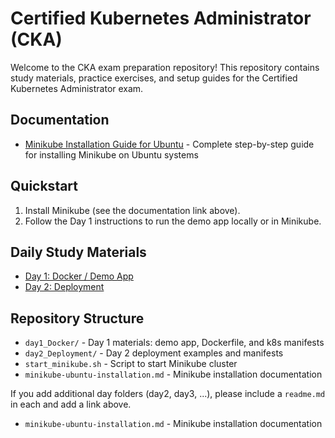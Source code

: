 # Certified Kubernetes Administrator (CKA)

Welcome to the CKA exam preparation repository! This repository contains study materials, practice exercises, and setup guides for the Certified Kubernetes Administrator exam.

## Documentation

- [Minikube Installation Guide for Ubuntu](./minikube-ubuntu-installation.md) - Complete step-by-step guide for installing Minikube on Ubuntu systems

## Quickstart

1. Install Minikube (see the documentation link above).
2. Follow the Day 1 instructions to run the demo app locally or in Minikube.

## Daily Study Materials

- [Day 1: Docker / Demo App](https://github.com/kamleshbelote/k8s_minikube-public/blob/main/day1_Docker/readme.md)
- [Day 2: Deployment](https://github.com/kamleshbelote/k8s_minikube-public/blob/main/day2_Deployment/readme.md)

## Repository Structure

- `day1_Docker/` - Day 1 materials: demo app, Dockerfile, and k8s manifests
- `day2_Deployment/` - Day 2 deployment examples and manifests
- `start_minikube.sh` - Script to start Minikube cluster
- `minikube-ubuntu-installation.md` - Minikube installation documentation

If you add additional day folders (day2, day3, ...), please include a `readme.md` in each and add a link above.
- `minikube-ubuntu-installation.md` - Minikube installation documentation